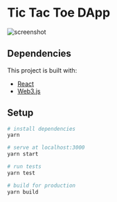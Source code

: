 # Tic Tac Toe DApp

![screenshot](https://user-images.githubusercontent.com/25278658/41843863-db3446ec-786e-11e8-9b9a-3867c9c5d3aa.png)

## Dependencies

This project is built with:

- [React](https://reactjs.org/)
- [Web3.js](https://web3js.readthedocs.io/en/1.0/index.html)

## Setup

```bash
# install dependencies
yarn

# serve at localhost:3000 
yarn start

# run tests
yarn test

# build for production
yarn build
```
